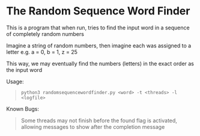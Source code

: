 # The Random Sequence Word Finder

This is a program that when run, tries to find the input word in a sequence of completely random numbers

Imagine a string of random numbers, then imagine each was assigned to a letter e.g. a = 0, b = 1, z = 25

This way, we may eventually find the numbers (letters) in the exact order as the input word

Usage:
> `python3 randomsequencewordfinder.py <word> -t <threads> -l <logfile>`

Known Bugs:
> Some threads may not finish before the found flag is activated, allowing messages to show after the completion message
